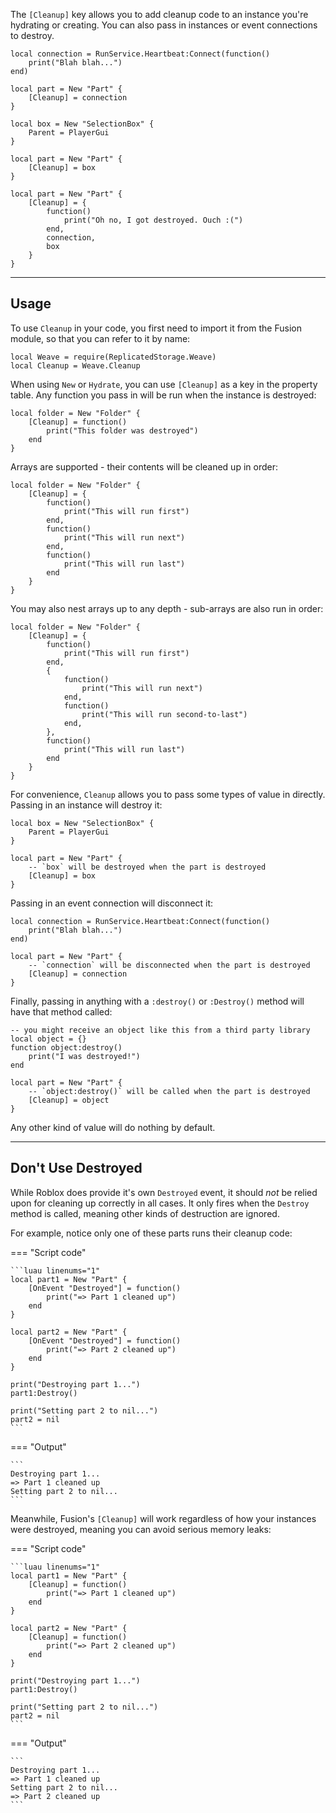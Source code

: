 The `[Cleanup]` key allows you to add cleanup code to an instance you're
hydrating or creating. You can also pass in instances or event connections to
destroy.

```luau
local connection = RunService.Heartbeat:Connect(function()
    print("Blah blah...")
end)

local part = New "Part" {
    [Cleanup] = connection
}
```

```luau
local box = New "SelectionBox" {
    Parent = PlayerGui
}

local part = New "Part" {
    [Cleanup] = box
}
```

```luau
local part = New "Part" {
    [Cleanup] = {
        function()
            print("Oh no, I got destroyed. Ouch :(")
        end,
        connection,
        box
    }
}
```

---

## Usage

To use `Cleanup` in your code, you first need to import it from the Fusion
module, so that you can refer to it by name:

```luau linenums="1" hl_lines="2"
local Weave = require(ReplicatedStorage.Weave)
local Cleanup = Weave.Cleanup
```

When using `New` or `Hydrate`, you can use `[Cleanup]` as a key in the property
table. Any function you pass in will be run when the instance is destroyed:

```luau
local folder = New "Folder" {
    [Cleanup] = function()
        print("This folder was destroyed")
    end
}
```

Arrays are supported - their contents will be cleaned up in order:

```luau
local folder = New "Folder" {
    [Cleanup] = {
        function()
            print("This will run first")
        end,
        function()
            print("This will run next")
        end,
        function()
            print("This will run last")
        end
    }
}
```

You may also nest arrays up to any depth - sub-arrays are also run in order:

```luau
local folder = New "Folder" {
    [Cleanup] = {
        function()
            print("This will run first")
        end,
        {
            function()
                print("This will run next")
            end,
            function()
                print("This will run second-to-last")
            end,
        },
        function()
            print("This will run last")
        end
    }
}
```

For convenience, `Cleanup` allows you to pass some types of value in directly.
Passing in an instance will destroy it:

```luau
local box = New "SelectionBox" {
    Parent = PlayerGui
}

local part = New "Part" {
    -- `box` will be destroyed when the part is destroyed
    [Cleanup] = box
}
```

Passing in an event connection will disconnect it:

```luau
local connection = RunService.Heartbeat:Connect(function()
    print("Blah blah...")
end)

local part = New "Part" {
    -- `connection` will be disconnected when the part is destroyed
    [Cleanup] = connection
}
```

Finally, passing in anything with a `:destroy()` or `:Destroy()` method will
have that method called:

```luau
-- you might receive an object like this from a third party library
local object = {}
function object:destroy()
    print("I was destroyed!")
end

local part = New "Part" {
    -- `object:destroy()` will be called when the part is destroyed
    [Cleanup] = object
}
```

Any other kind of value will do nothing by default.

---

## Don't Use Destroyed

While Roblox does provide it's own `Destroyed` event, it should _not_ be relied
upon for cleaning up correctly in all cases. It only fires when the `Destroy`
method is called, meaning other kinds of destruction are ignored.

For example, notice only one of these parts runs their cleanup code:

=== "Script code"

    ```luau linenums="1"
    local part1 = New "Part" {
        [OnEvent "Destroyed"] = function()
            print("=> Part 1 cleaned up")
        end
    }

    local part2 = New "Part" {
        [OnEvent "Destroyed"] = function()
            print("=> Part 2 cleaned up")
        end
    }

    print("Destroying part 1...")
    part1:Destroy()

    print("Setting part 2 to nil...")
    part2 = nil
    ```

=== "Output"

    ```
    Destroying part 1...
    => Part 1 cleaned up
    Setting part 2 to nil...
    ```

Meanwhile, Fusion's `[Cleanup]` will work regardless of how your instances were
destroyed, meaning you can avoid serious memory leaks:

=== "Script code"

    ```luau linenums="1"
    local part1 = New "Part" {
        [Cleanup] = function()
            print("=> Part 1 cleaned up")
        end
    }

    local part2 = New "Part" {
        [Cleanup] = function()
            print("=> Part 2 cleaned up")
        end
    }

    print("Destroying part 1...")
    part1:Destroy()

    print("Setting part 2 to nil...")
    part2 = nil
    ```

=== "Output"

    ```
    Destroying part 1...
    => Part 1 cleaned up
    Setting part 2 to nil...
    => Part 2 cleaned up
    ```
